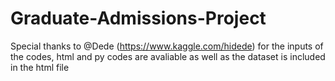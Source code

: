 # Graduate-Admissions-Project

Special thanks to @Dede (https://www.kaggle.com/hidede) for the inputs of the codes,
html and py codes are avaliable as well as the dataset is included in the html file
